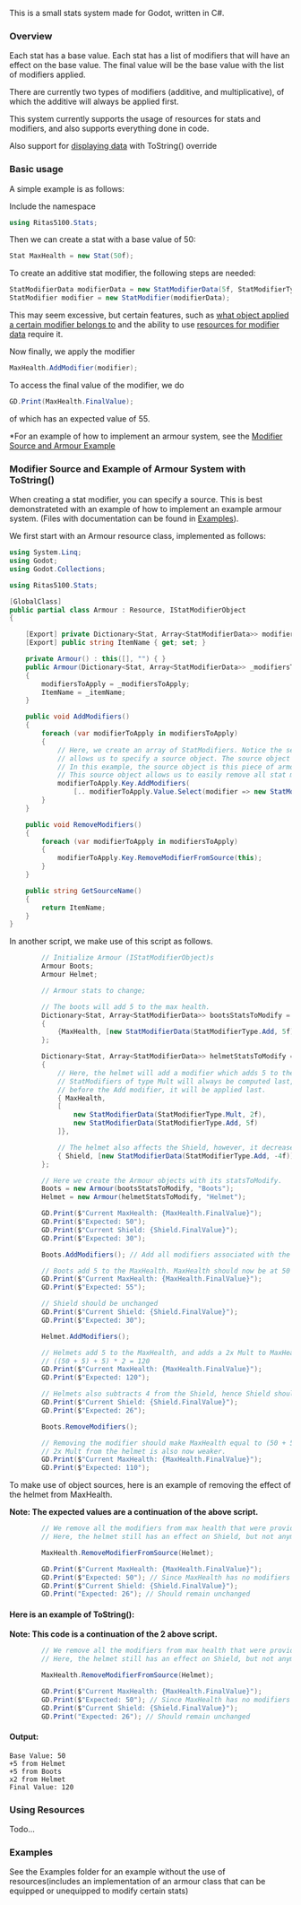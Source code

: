This is a small stats system made for Godot, written in C#.

### Overview

Each stat has a base value. Each stat has a list of modifiers that will have an effect on the base value. The final value will be the base value with the list of modifiers applied.

There are currently two types of modifiers (additive, and multiplicative), of which the additive will always be applied first.

This system currently supports the usage of resources for stats and modifiers, and also supports everything done in code.

Also support for [displaying data](#output) with ToString() override

### Basic usage

A simple example is as follows:

Include the namespace

```cs
using Ritas5100.Stats;
```

Then we can create a stat with a base value of $50$:

```cs
Stat MaxHealth = new Stat(50f);
```

To create an additive stat modifier, the following steps are needed:

```cs
StatModifierData modifierData = new StatModifierData(5f, StatModifierType.Add);
StatModifier modifier = new StatModifier(modifierData);
```

This may seem excessive, but certain features, such as [what object applied a certain modifier belongs to](#modifier-source) and the ability to use [resources for modifier data](#using-resources) require it.

Now finally, we apply the modifier

```cs
MaxHealth.AddModifier(modifier);
```

To access the final value of the modifier, we do

```cs
GD.Print(MaxHealth.FinalValue);
```

of which has an expected value of $55$.

\*For an example of how to implement an armour system, see the [Modifier Source and Armour Example](#modifier-source-and-example-of-armour-system)

### Modifier Source and Example of Armour System with ToString()

When creating a stat modifier, you can specify a source. This is best demonstrateted with an example of how to implement an example armour system. (Files with documentation can be found in [Examples](addons/Stats/Example)).

We first start with an Armour resource class, implemented as follows:

```cs
using System.Linq;
using Godot;
using Godot.Collections;

using Ritas5100.Stats;

[GlobalClass]
public partial class Armour : Resource, IStatModifierObject
{

    [Export] private Dictionary<Stat, Array<StatModifierData>> modifiersToApply;
    [Export] public string ItemName { get; set; }

    private Armour() : this([], "") { }
    public Armour(Dictionary<Stat, Array<StatModifierData>> _modifiersToApply, string _itemName)
    {
        modifiersToApply = _modifiersToApply;
        ItemName = _itemName;
    }

    public void AddModifiers()
    {
        foreach (var modifierToApply in modifiersToApply)
        {
            // Here, we create an array of StatModifiers. Notice the second value in the constructor, which
            // allows us to specify a source object. The source object must implement IStatModifierObject.
            // In this example, the source object is this piece of armour, since the armour is providing the stat boosts
            // This source object allows us to easily remove all stat modifiers associated with this IStatModifierObject.
            modifierToApply.Key.AddModifiers(
                [.. modifierToApply.Value.Select(modifier => new StatModifier(modifier, this))]);
        }
    }

    public void RemoveModifiers()
    {
        foreach (var modifierToApply in modifiersToApply)
        {
            modifierToApply.Key.RemoveModifierFromSource(this);
        }
    }

    public string GetSourceName()
    {
        return ItemName;
    }
}
```

In another script, we make use of this script as follows.

```cs
        // Initialize Armour (IStatModifierObject)s
        Armour Boots;
        Armour Helmet;

        // Armour stats to change;

        // The boots will add 5 to the max health.
        Dictionary<Stat, Array<StatModifierData>> bootsStatsToModify = new()
        {
            {MaxHealth, [new StatModifierData(StatModifierType.Add, 5f)]},
        };

        Dictionary<Stat, Array<StatModifierData>> helmetStatsToModify = new()
        {
            // Here, the helmet will add a modifier which adds 5 to the MaxHealth. It also adds a modifier which multiples the MaxHealth by 2.
            // StatModifiers of type Mult will always be computed last, no matter the order. In this example, even though Mult is added
            // before the Add modifier, it will be applied last.
            { MaxHealth,
            [
                new StatModifierData(StatModifierType.Mult, 2f),
                new StatModifierData(StatModifierType.Add, 5f)
            ]},

            // The helmet also affects the Shield, however, it decreases the shield by 4.
            { Shield, [new StatModifierData(StatModifierType.Add, -4f)] }
        };

        // Here we create the Armour objects with its statsToModify.
        Boots = new Armour(bootsStatsToModify, "Boots");
        Helmet = new Armour(helmetStatsToModify, "Helmet");

        GD.Print($"Current MaxHealth: {MaxHealth.FinalValue}");
        GD.Print($"Expected: 50");
        GD.Print($"Current Shield: {Shield.FinalValue}");
        GD.Print($"Expected: 30");

        Boots.AddModifiers(); // Add all modifiers associated with the boots.

        // Boots add 5 to the MaxHealth. MaxHealth should now be at 50 + 5 = 55
        GD.Print($"Current MaxHealth: {MaxHealth.FinalValue}");
        GD.Print($"Expected: 55");

        // Shield should be unchanged
        GD.Print($"Current Shield: {Shield.FinalValue}");
        GD.Print($"Expected: 30");

        Helmet.AddModifiers();

        // Helmets add 5 to the MaxHealth, and adds a 2x Mult to MaxHealth
        // ((50 + 5) + 5) * 2 = 120
        GD.Print($"Current MaxHealth: {MaxHealth.FinalValue}");
        GD.Print($"Expected: 120");

        // Helmets also subtracts 4 from the Shield, hence Shield should be at 50 - 4 = 46
        GD.Print($"Current Shield: {Shield.FinalValue}");
        GD.Print($"Expected: 26");

        Boots.RemoveModifiers();

        // Removing the modifier should make MaxHealth equal to (50 + 5) * 2 = 110. 10 is removed since the boots remove 5 but also the
        // 2x Mult from the helmet is also now weaker.
        GD.Print($"Current MaxHealth: {MaxHealth.FinalValue}");
        GD.Print($"Expected: 110");
```

To make use of object sources, here is an example of removing the effect of the helmet from MaxHealth.

**Note: The expected values are a continuation of the above script.**

```cs
        // We remove all the modifiers from max health that were provided by helmet.
        // Here, the helmet still has an effect on Shield, but not anymore on MaxHealth.

        MaxHealth.RemoveModifierFromSource(Helmet);

        GD.Print($"Current MaxHealth: {MaxHealth.FinalValue}");
        GD.Print($"Expected: 50"); // Since MaxHealth has no modifiers now.
        GD.Print($"Current Shield: {Shield.FinalValue}");
        GD.Print("Expected: 26"); // Should remain unchanged
```

#### Here is an example of ToString():

**Note: This code is a continuation of the 2 above script.**

```cs
        // We remove all the modifiers from max health that were provided by helmet.
        // Here, the helmet still has an effect on Shield, but not anymore on MaxHealth.

        MaxHealth.RemoveModifierFromSource(Helmet);

        GD.Print($"Current MaxHealth: {MaxHealth.FinalValue}");
        GD.Print($"Expected: 50"); // Since MaxHealth has no modifiers now.
        GD.Print($"Current Shield: {Shield.FinalValue}");
        GD.Print("Expected: 26"); // Should remain unchanged
```

#### Output:

```
Base Value: 50
+5 from Helmet
+5 from Boots
x2 from Helmet
Final Value: 120
```

### Using Resources

Todo...

### Examples

See the Examples folder for an example without the use of resources(includes an implementation of an armour class that can be equipped or unequipped to modify certain stats)
